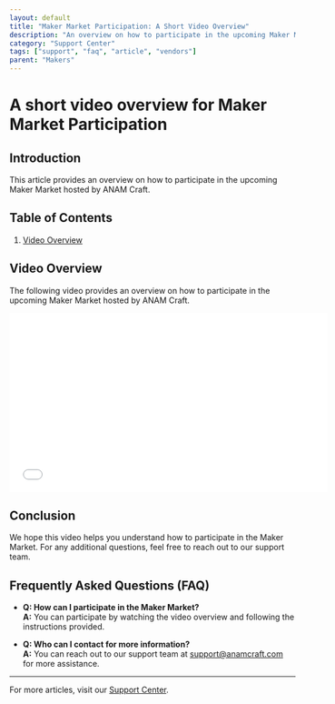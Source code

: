 ```yaml
---
layout: default
title: "Maker Market Participation: A Short Video Overview"
description: "An overview on how to participate in the upcoming Maker Market hosted by ANAM Craft."
category: "Support Center"
tags: ["support", "faq", "article", "vendors"]
parent: "Makers"
---
```


# A short video overview for Maker Market Participation

## Introduction

This article provides an overview on how to participate in the upcoming Maker Market hosted by ANAM Craft.

## Table of Contents
1. [Video Overview](#video-overview)

## Video Overview

The following video provides an overview on how to participate in the upcoming Maker Market hosted by ANAM Craft.

<p><iframe src="//www.loom.com/embed/1e9f9153b05f44b3bb756d19f3d4d80c" width="560" height="315" frameborder="0" allowfullscreen=""></iframe></p>

## Conclusion

We hope this video helps you understand how to participate in the Maker Market. For any additional questions, feel free to reach out to our support team.

## Frequently Asked Questions (FAQ)

- **Q: How can I participate in the Maker Market?**  
  **A:** You can participate by watching the video overview and following the instructions provided.

- **Q: Who can I contact for more information?**  
  **A:** You can reach out to our support team at support@anamcraft.com for more assistance.
---

For more articles, visit our [Support Center](https://support.anamcraft.com).
